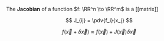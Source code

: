The **Jacobian** of a function $f: \RR^n \to \RR^m$ is a [[matrix]]

$$
J_{ij} = \pdv{f_i}{x_j}
$$

$$
f(\vec{x} + \delta\vec{x}) \approx f(\vec{x}) + J(\vec{x}) \delta{\vec{x}}
$$